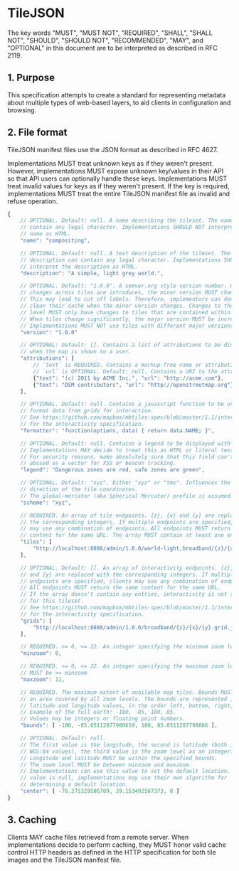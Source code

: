 # TileJSON

The key words "MUST", "MUST NOT", "REQUIRED", "SHALL", "SHALL NOT", "SHOULD", "SHOULD NOT", "RECOMMENDED", "MAY", and "OPTIONAL" in this document are to be interpreted as described in RFC 2119.

## 1. Purpose

This specification attempts to create a standard for representing metadata about multiple types of web-based layers, to aid clients in configuration and browsing.

## 2. File format

TileJSON manifest files use the JSON format as described in RFC 4627.

Implementations MUST treat unknown keys as if they weren't present. However, implementations MUST expose unknown key/values in their API so that API users can optionally handle these keys. Implementations MUST treat invalid values for keys as if they weren't present. If the key is required, implementations MUST treat the entire TileJSON manifest file as invalid and refuse operation.


```javascript
{
    // OPTIONAL. Default: null. A name describing the tileset. The name can
    // contain any legal character. Implementations SHOULD NOT interpret the
    // name as HTML.
    "name": "compositing",

    // OPTIONAL. Default: null. A text description of the tileset. The
    // description can contain any legal character. Implementations SHOULD NOT
    // interpret the description as HTML.
    "description": "A simple, light grey world.",

    // OPTIONAL. Default: "1.0.0". A semver.org style version number. When
    // changes across tiles are introduces, the minor version MUST change.
    // This may lead to cut off labels. Therefore, implementors can decide to
    // clean their cache when the minor version changes. Changes to the patch
    // level MUST only have changes to tiles that are contained within one tile.
    // When tiles change significantly, the major version MUST be increased.
    // Implementations MUST NOT use tiles with different major versions.
    "version": "1.0.0"

    // OPTIONAL: Default: []. Contains a list of attributions to be displayed
    // when the map is shown to a user.
    "attributions": [
        // `text` is REQUIRED. Contains a markup-free name or attribution.
        // `url` is OPTIONAL. Default: null. Contains a URI to the attributee.
        {"text": "(c) 2011 by ACME Inc.", "url": "http://acme.com"},
        {"text": "OSM contributors", "url": "http://openstreetmap.org"}
    ],

    // OPTIONAL. Default: null. Contains a javascript function to be used to
    // format data from grids for interaction.
    // See https://github.com/mapbox/mbtiles-spec/blob/master/1.1/interaction.md
    // for the interactivity specification.
    "formatter": "function(options, data) { return data.NAME; }",

    // OPTIONAL. Default: null. Contains a legend to be displayed with the map.
    // Implementations MAY decide to treat this as HTML or literal text.
    // For security reasons, make absolutely sure that this field can't be
    // abused as a vector for XSS or beacon tracking.
    "legend": "Dangerous zones are red, safe zones are green",

    // OPTIONAL. Default: "xyz". Either "xyz" or "tms". Influences the y
    // direction of the tile coordinates.
    // The global-mercator (aka Spherical Mercator) profile is assumed.
    "scheme": "xyz",

    // REQUIRED. An array of tile endpoints. {z}, {x} and {y} are replaced with
    // the corresponding integers. If multiple endpoints are specified, clients
    // may use any combination of endpoints. All endpoints MUST return the same
    // content for the same URL. The array MUST contain at least one endpoint.
    "tiles": [
        "http://localhost:8888/admin/1.0.0/world-light,broadband/{z}/{x}/{y}.png"
    ],

    // OPTIONAL. Default: []. An array of interactivity endpoints. {z}, {x}
    // and {y} are replaced with the corresponding integers. If multiple
    // endpoints are specified, clients may use any combination of endpoints.
    // All endpoints MUST return the same content for the same URL.
    // If the array doesn't contain any entries, interactivity is not supported
    // for this tileset.
    // See https://github.com/mapbox/mbtiles-spec/blob/master/1.1/interaction.md
    // for the interactivity specification.
    "grids": [
        "http://localhost:8888/admin/1.0.0/broadband/{z}/{x}/{y}.grid.json"
    ],

    // REQUIRED. >= 0, <= 22. An integer specifying the minimum zoom level.
    "minzoom": 0,

    // REQUIRED. >= 0, <= 22. An integer specifying the maximum zoom level.
    // MUST be >= minzoom
    "maxzoom": 11,

    // REQUIRED. The maximum extent of available map tiles. Bounds MUST define
    // an area covered by all zoom levels. The bounds are represented in WGS:84
    // latitude and longitude values, in the order left, bottom, right, top.
    // Example of the full earth: -180, -85, 180, 85.
    // Values may be integers or floating point numbers.
    "bounds": [ -180, -85.05112877980659, 180, 85.0511287798066 ],

    // OPTIONAL. Default: null.
    // The first value is the longitude, the second is latitude (both in
    // WGS:84 values), the third value is the zoom level as an integer.
    // Longitude and latitude MUST be within the specified bounds.
    // The zoom level MUST be between minzoom and maxzoom.
    // Implementations can use this value to set the default location. If the
    // value is null, implementations may use their own algorithm for
    // determining a default location.
    "center": [ -76.275329586789, 39.153492567373, 8 ]
}
```


## 3. Caching

Clients MAY cache files retrieved from a remote server. When implementations decide to perform caching, they MUST honor valid cache control HTTP headers as defined in the HTTP specification for both tile images and the TileJSON manifest file.
